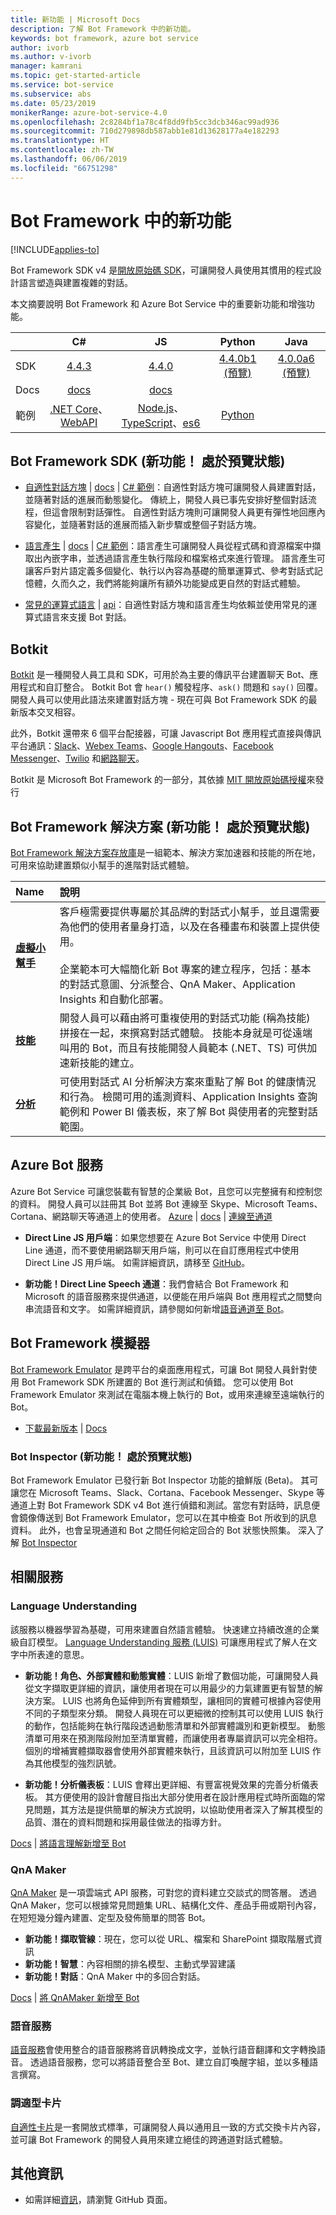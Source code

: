 ```yaml
---
title: 新功能 | Microsoft Docs
description: 了解 Bot Framework 中的新功能。
keywords: bot framework, azure bot service
author: ivorb
ms.author: v-ivorb
manager: kamrani
ms.topic: get-started-article
ms.service: bot-service
ms.subservice: abs
ms.date: 05/23/2019
monikerRange: azure-bot-service-4.0
ms.openlocfilehash: 2c8284bf1a78c4f8dd9fb5cc3dcb346ac99ad936
ms.sourcegitcommit: 710d279898db587abb1e81d13628177a4e182293
ms.translationtype: HT
ms.contentlocale: zh-TW
ms.lasthandoff: 06/06/2019
ms.locfileid: "66751298"
---
```

# <a name="whats-new-in-bot-framework"></a>Bot Framework 中的新功能

[!INCLUDE[applies-to](includes/applies-to.md)]

Bot Framework SDK v4 是[開放原始碼 SDK][1a]，可讓開發人員使用其慣用的程式設計語言塑造與建置複雜的對話。

本文摘要說明 Bot Framework 和 Azure Bot Service 中的重要新功能和增強功能。

|   | C#  | JS  | Python |  Java | 
|---|:---:|:---:|:------:|:-----:|
|SDK |[4.4.3][1] | [4.4.0][2] | [4.4.0b1 (預覽)][3] | [4.0.0a6 (預覽)][3a]|
|Docs | [docs][5] |[docs][5] |  | |
|範例 |[.NET Core][6]、[WebAPI][10] |[Node.js][7]、[TypeScript][8]、[es6][9]  | [Python][111] | | 

[1a]:https://github.com/microsoft/botframework-sdk/#readme
[1]:https://github.com/Microsoft/botbuilder-dotnet/#packages
[2]:https://github.com/Microsoft/botbuilder-js#packages
[3]:https://github.com/Microsoft/botbuilder-python#packages
[3a]:https://github.com/Microsoft/botbuilder-java#packages
[4]:https://github.com/Microsoft/botbuilder-java#packages
[5]:https://docs.microsoft.com/en-us/azure/bot-service/?view=azure-bot-service-4.0
[6]:https://github.com/Microsoft/BotBuilder-Samples/tree/master/samples/csharp_dotnetcore
[7]:https://github.com/Microsoft/BotBuilder-Samples/tree/master/samples/javascript_nodejs
[8]:https://github.com/Microsoft/BotBuilder-Samples/tree/master/samples/javascript_typescript
[9]:https://github.com/Microsoft/BotBuilder-Samples/tree/master/samples/javascript_es6
[10]:https://github.com/Microsoft/BotBuilder-Samples/tree/master/samples/csharp_webapi
[111]:https://github.com/Microsoft/botbuilder-python/tree/master/samples

<a name="V4-whats-new"></a>
## <a name="bot-framework-sdk-new-in-preview"></a>Bot Framework SDK (新功能！ 處於預覽狀態)

- [自適性對話方塊][47] | [docs][48] | [C# 範例][49]：自適性對話方塊可讓開發人員建置對話，並隨著對話的進展而動態變化。  傳統上，開發人員已事先安排好整個對話流程，但這會限制對話彈性。  自適性對話方塊則可讓開發人員更有彈性地回應內容變化，並隨著對話的進展而插入新步驟或整個子對話方塊。 

- [語言產生][43] | [docs][44] | [C# 範例][45]：語言產生可讓開發人員從程式碼和資源檔案中擷取出內嵌字串，並透過語言產生執行階段和檔案格式來進行管理。  語言產生可讓客戶對片語定義多個變化、執行以內容為基礎的簡單運算式、參考對話式記憶體，久而久之，我們將能夠讓所有額外功能變成更自然的對話式體驗。

- [常見的運算式語言][40] | [api][41]：自適性對話方塊和語言產生均依賴並使用常見的運算式語言來支援 Bot 對話。

[40]:https://github.com/Microsoft/BotBuilder-Samples/tree/master/experimental/common-expression-language#readme
[41]:https://github.com/Microsoft/BotBuilder-Samples/blob/master/experimental/common-expression-language/api-reference.md
[43]:https://github.com/Microsoft/BotBuilder-Samples/tree/master/experimental/language-generation#readme
[44]:https://github.com/Microsoft/BotBuilder-Samples/tree/master/experimental/language-generation/docs
[45]:https://github.com/Microsoft/BotBuilder-Samples/tree/master/experimental/language-generation/csharp_dotnetcore
[46]:https://github.com/Microsoft/BotBuilder-Samples/tree/master/experimental/language-generation/javascript_nodejs/13.core-bot
[47]:https://github.com/Microsoft/BotBuilder-Samples/tree/master/experimental/adaptive-dialog#readme
[48]:https://github.com/Microsoft/BotBuilder-Samples/tree/master/experimental/adaptive-dialog/docs
[49]:https://github.com/Microsoft/BotBuilder-Samples/tree/master/experimental/adaptive-dialog/csharp_dotnetcore
[50]:https://github.com/Microsoft/BotBuilder-Samples/tree/master/experimental/adaptive-dialog/declarative

## <a name="botkit"></a>Botkit
[Botkit][100] 是一種開發人員工具和 SDK，可用於為主要的傳訊平台建置聊天 Bot、應用程式和自訂整合。 Botkit Bot 會 `hear()` 觸發程序、`ask()` 問題和 `say()` 回覆。 開發人員可以使用此語法來建置對話方塊 - 現在可與 Bot Framework SDK 的最新版本交叉相容。 

此外，Botkit 還帶來 6 個平台配接器，可讓 Javascript Bot 應用程式直接與傳訊平台通訊：[Slack][102]、[Webex Teams][103]、[Google Hangouts][104]、[Facebook Messenger][105]、[Twilio][106] 和[網路聊天][107]。

Botkit 是 Microsoft Bot Framework 的一部分，其依據 [MIT 開放原始碼授權][101]來發行

[100]:https://github.com/howdyai/botkit#readme
[101]:https://github.com/howdyai/botkit/blob/master/LICENSE.md
[102]:https://github.com/howdyai/botkit/tree/master/packages/botbuilder-adapter-slack#readme
[103]:https://github.com/howdyai/botkit/tree/master/packages/botbuilder-adapter-webex#readme
[104]:https://github.com/howdyai/botkit/tree/master/packages/botbuilder-adapter-hangouts#readme
[105]:https://github.com/howdyai/botkit/tree/master/packages/botbuilder-adapter-facebook#readme
[106]:https://github.com/howdyai/botkit/tree/master/packages/botbuilder-adapter-twilio-sms#readme
[107]:https://github.com/howdyai/botkit/tree/master/packages/botbuilder-adapter-web#readme

## <a name="bot-framework-solutions-new-in-preview"></a>Bot Framework 解決方案 (新功能！ 處於預覽狀態)

[Bot Framework 解決方案存放庫](https://github.com/Microsoft/AI#readme)是一組範本、解決方案加速器和技能的所在地，可用來協助建置類似小幫手的進階對話式體驗。

| Name | 說明 |  
|:------------|:------------| 
|[**虛擬小幫手**](https://github.com/Microsoft/AI/tree/master/docs#virtual-assistant) | 客戶極需要提供專屬於其品牌的對話式小幫手，並且還需要為他們的使用者量身打造，以及在各種畫布和裝置上提供使用。 <br/><br/> 企業範本可大幅簡化新 Bot 專案的建立程序，包括：基本的對話式意圖、分派整合、QnA Maker、Application Insights 和自動化部署。|
|[**技能**](https://github.com/Microsoft/AI/blob/master/docs/overview/skills.md)| 開發人員可以藉由將可重複使用的對話式功能 (稱為技能) 拼接在一起，來撰寫對話式體驗。 技能本身就是可從遠端叫用的 Bot，而且有技能開發人員範本 (.NET、TS) 可供加速新技能的建立。 
|[**分析**](https://github.com/Microsoft/AI/blob/master/docs/readme.md#analytics)| 可使用對話式 AI 分析解決方案來重點了解 Bot 的健康情況和行為。 檢閱可用的遙測資料、Application Insights 查詢範例和 Power BI 儀表板，來了解 Bot 與使用者的完整對話範圍。 |

## <a name="azure-bot-service"></a>Azure Bot 服務
Azure Bot Service 可讓您裝載有智慧的企業級 Bot，且您可以完整擁有和控制您的資料。 開發人員可以註冊其 Bot 並將 Bot 連線至 Skype、Microsoft Teams、Cortana、網路聊天等通道上的使用者。 [Azure][27]  |  [docs][28] | [連線至通道][29] 

* **Direct Line JS 用戶端**：如果您想要在 Azure Bot Service 中使用 Direct Line 通道，而不要使用網路聊天用戶端，則可以在自訂應用程式中使用 Direct Line JS 用戶端。 如需詳細資訊，請移至 [GitHub][30]。

<a name="ABS-whats-new"></a>

* **新功能！Direct Line Speech 通道**：我們會結合 Bot Framework 和 Microsoft 的語音服務來提供通道，以便能在用戶端與 Bot 應用程式之間雙向串流語音和文字。  如需詳細資訊，請參閱如何新增[語音通道至 Bot](https://docs.microsoft.com/en-us/azure/bot-service/directline-speech-bot?view=azure-bot-service-4.0)。

[27]:https://azure.microsoft.com/en-us/services/bot-service/
[28]:https://docs.microsoft.com/en-us/azure/bot-service/bot-service-overview-introduction?view=azure-bot-service-4.0
[29]:https://docs.microsoft.com/en-us/azure/bot-service/bot-service-manage-channels?view=azure-bot-service-4.0
[30]:https://github.com/Microsoft/BotFramework-DirectLineJS/blob/master/README.md


## <a name="bot-framework-emulator"></a>Bot Framework 模擬器
[Bot Framework Emulator][60] 是跨平台的桌面應用程式，可讓 Bot 開發人員針對使用 Bot Framework SDK 所建置的 Bot 進行測試和偵錯。 您可以使用 Bot Framework Emulator 來測試在電腦本機上執行的 Bot，或用來連線至遠端執行的 Bot。

- [下載最新版本][61] | [Docs][62]

<a name="Emulator-whats-new"></a>
### <a name="bot-inspector-new-in-preview"></a>Bot Inspector (新功能！ 處於預覽狀態)

Bot Framework Emulator 已發行新 Bot Inspector 功能的搶鮮版 (Beta)。 其可讓您在 Microsoft Teams、Slack、Cortana、Facebook Messenger、Skype 等通道上對 Bot Framework SDK v4 Bot 進行偵錯和測試。當您有對話時，訊息便會鏡像傳送到 Bot Framework Emulator，您可以在其中檢查 Bot 所收到的訊息資料。 此外，也會呈現通道和 Bot 之間任何給定回合的 Bot 狀態快照集。 深入了解 [Bot Inspector](https://github.com/Microsoft/BotFramework-Emulator/blob/master/content/CHANNELS.md)

[60]:https://github.com/Microsoft/BotFramework-Emulator#readme
[61]:https://github.com/Microsoft/BotFramework-Emulator/releases/latest
[62]:https://docs.microsoft.com/en-us/azure/bot-service/bot-service-debug-emulator?view=azure-bot-service-4.0


## <a name="related-services"></a>相關服務

### <a name="language-understanding"></a>Language Understanding 
該服務以機器學習為基礎，可用來建置自然語言體驗。 快速建立持續改進的企業級自訂模型。 [Language Understanding 服務 (LUIS)][30] 可讓應用程式了解人在文字中所表達的意思。

<a name="LUIS-whats-new"></a>

- **新功能！角色、外部實體和動態實體**：LUIS 新增了數個功能，可讓開發人員從文字擷取更詳細的資訊，讓使用者現在可以用最少的力氣建置更有智慧的解決方案。 LUIS 也將角色延伸到所有實體類型，讓相同的實體可根據內容使用不同的子類型來分類。 開發人員現在可以更細微的控制其可以使用 LUIS 執行的動作，包括能夠在執行階段透過動態清單和外部實體識別和更新模型。 動態清單可用來在預測階段附加至清單實體，而讓使用者專屬資訊可以完全相符。 個別的增補實體擷取器會使用外部實體來執行，且該資訊可以附加至 LUIS 作為其他模型的強烈訊號。

- **新功能！分析儀表板**：LUIS 會釋出更詳細、有豐富視覺效果的完善分析儀表板。 其方便使用的設計會醒目指出大部分使用者在設計應用程式時所面臨的常見問題，其方法是提供簡單的解決方式說明，以協助使用者深入了解其模型的品質、潛在的資料問題和採用最佳做法的指導方針。

[Docs][31] | [將語言理解新增至 Bot][32] 

[18]:https://github.com/Microsoft/botbuilder-tools/tree/master/packages/LUIS#readme
[19]:https://github.com/Microsoft/botbuilder-tools/tree/master/packages/QnAMaker#readme
[30]:https://www.luis.ai
[31]:https://docs.microsoft.com/en-us/azure/cognitive-services/LUIS/Home
[32]:https://docs.microsoft.com/en-us/azure/bot-service/bot-builder-howto-v4-luis?view=azure-bot-service-4.0&branch=pr-en-us-1325&tabs=csharp

### <a name="qna-maker"></a>QnA Maker
[QnA Maker][33] 是一項雲端式 API 服務，可對您的資料建立交談式的問答層。 透過 QnA Maker，您可以根據常見問題集 URL、結構化文件、產品手冊或期刊內容，在短短幾分鐘內建置、定型及發佈簡單的問答 Bot。

<a name="QnA-whats-new"></a>

- **新功能！擷取管線**：現在，您可以從 URL、檔案和 SharePoint 擷取階層式資訊
- **新功能！智慧**：內容相關的排名模型、主動式學習建議
- **新功能！對話**：QnA Maker 中的多回合對話。

[Docs][34]  | [將 QnAMaker 新增至 Bot][35] 

[33]:https://www.qnamaker.ai/
[34]:https://aka.ms/qnamaker-docs-home
[35]:https://docs.microsoft.com/en-us/azure/bot-service/bot-builder-howto-qna?view=azure-bot-service-4.0&branch=pr-en-us-1325&tabs=cs

### <a name="speech-services"></a>語音服務
[語音服務](https://docs.microsoft.com/en-us/azure/cognitive-services/speech-service/)會使用整合的語音服務將音訊轉換成文字，並執行語音翻譯和文字轉換語音。 透過語音服務，您可以將語音整合至 Bot、建立自訂喚醒字組，並以多種語言撰寫。

### <a name="adaptive-cards"></a>調適型卡片
[自適性卡片](https://adaptivecards.io)是一套開放式標準，可讓開發人員以通用且一致的方式交換卡片內容，並可讓 Bot Framework 的開發人員用來建立絕佳的跨通道對話式體驗。

## <a name="additional-information"></a>其他資訊
- 如需詳細[資訊](https://github.com/Microsoft/botframework/blob/master/whats-new.md#whats-new)，請瀏覽 GitHub 頁面。
